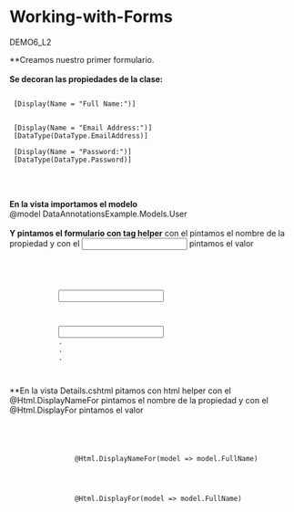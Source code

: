 # Working-with-Forms
DEMO6_L2

**Creamos nuestro primer formulario.
</br></br>
**Se decoran las propiedades de la clase:**
</br>
<pre><code>
 [Display(Name = "Full Name:")]


 [Display(Name = "Email Address:")]
 [DataType(DataType.EmailAddress)]
 
 [Display(Name = "Password:")]
 [DataType(DataType.Password)]

</code></pre>

</br></br>
**En la vista importamos el modelo**
</br>
 @model DataAnnotationsExample.Models.User
</br></br>
**Y pintamos el formulario con tag helper**
      con el <label asp-for> pintamos el nombre de la propiedad y con el <input asp-for> pintamos el valor
<pre><code>
 <form asp-action="Details" method="post">
            <label asp-for="FullName"></label>
            <input asp-for="FullName" />
            <br />
            <label asp-for="Email"></label>
            <input asp-for="Email" />
            .
            .
            .
  </code></pre>
**En la vista Details.cshtml pitamos con html helper
con el @Html.DisplayNameFor pintamos el nombre de la propiedad y con el  @Html.DisplayFor pintamos el valor

<pre><code>
  <div>
            <span class="display-prop-name">
                @Html.DisplayNameFor(model => model.FullName)
            </span>
            <br />
            <span class="display-prop-value">
                @Html.DisplayFor(model => model.FullName)
            </span>
        </div>
  </code></pre>
  
